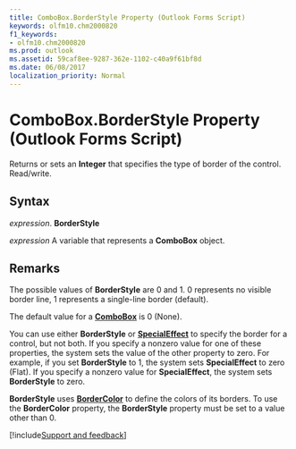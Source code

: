 ```yaml
---
title: ComboBox.BorderStyle Property (Outlook Forms Script)
keywords: olfm10.chm2000820
f1_keywords:
- olfm10.chm2000820
ms.prod: outlook
ms.assetid: 59caf8ee-9287-362e-1102-c40a9f61bf8d
ms.date: 06/08/2017
localization_priority: Normal
---
```



# ComboBox.BorderStyle Property (Outlook Forms Script)

Returns or sets an  **Integer** that specifies the type of border of the control. Read/write.


## Syntax

_expression_. **BorderStyle**

_expression_ A variable that represents a  **ComboBox** object.


## Remarks

The possible values of  **BorderStyle** are 0 and 1. 0 represents no visible border line, 1 represents a single-line border (default).

The default value for a  **[ComboBox](Outlook.combobox.md)** is 0 (None).

You can use either  **BorderStyle** or **[SpecialEffect](Outlook.combobox.specialeffect.md)** to specify the border for a control, but not both. If you specify a nonzero value for one of these properties, the system sets the value of the other property to zero. For example, if you set **BorderStyle** to 1, the system sets **SpecialEffect** to zero (Flat). If you specify a nonzero value for **SpecialEffect**, the system sets  **BorderStyle** to zero.

 **BorderStyle** uses **[BorderColor](Outlook.combobox.bordercolor.md)** to define the colors of its borders. To use the **BorderColor** property, the **BorderStyle** property must be set to a value other than 0.

[!include[Support and feedback](~/includes/feedback-boilerplate.md)]